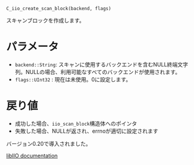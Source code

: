```
C_iio_create_scan_block(backend, flags)
```

スキャンブロックを作成します。

# パラメータ

  * `backend::String`: スキャンに使用するバックエンドを含むNULL終端文字列。NULLの場合、利用可能なすべてのバックエンドが使用されます。
  * `flags::UInt32` : 現在は未使用。0に設定します。

# 戻り値

  * 成功した場合、`iio_scan_block`構造体へのポインタ
  * 失敗した場合、NULLが返され、errnoが適切に設定されます

バージョン0.20で導入されました。

[libIIO documentation](https://analogdevicesinc.github.io/libiio/master/libiio/group__Scan.html#gad7fd2ea05bf5a8cebaff26b60edb8a13)
